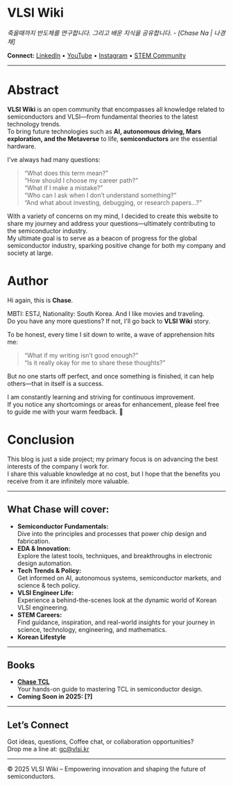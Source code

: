 <!-- Header -->
# VLSI Wiki  
*죽을때까지 반도체를 연구합니다. 그리고 배운 지식을 공유합니다. - [Chase Na | 나경채]*

**Connect:** [LinkedIn](https://www.linkedin.com/in/vlsikr/) • [YouTube](https://www.youtube.com/@vlsikr) • [Instagram](https://www.instagram.com/vlsiwiki) • [STEM Community](https://cafe.naver.com/damnang2)

---

# Abstract

**VLSI Wiki** is an open community that encompasses all knowledge related to semiconductors and VLSI—from fundamental theories to the latest technology trends.  
To bring future technologies such as **AI, autonomous driving, Mars exploration, and the Metaverse** to life, **semiconductors** are the essential hardware.

I've always had many questions:
> “What does this term mean?”  
> “How should I choose my career path?”  
> “What if I make a mistake?”  
> “Who can I ask when I don’t understand something?”  
> “And what about investing, debugging, or research papers...?”

With a variety of concerns on my mind, I decided to create this website to share my journey and address your questions—ultimately contributing to the semiconductor industry.  
My ultimate goal is to serve as a beacon of progress for the global semiconductor industry, sparking positive change for both my company and society at large.

# Author

Hi again, this is **Chase**.  

MBTI: ESTJ, Nationality: South Korea. And I like movies and traveling.  
Do you have any more questions? If not, I'll go back to **VLSI Wiki** story.

To be honest, every time I sit down to write, a wave of apprehension hits me:
> “What if my writing isn’t good enough?”  
> “Is it really okay for me to share these thoughts?”

But no one starts off perfect, and once something is finished, it can help others—that in itself is a success.

I am constantly learning and striving for continuous improvement.  
If you notice any shortcomings or areas for enhancement, please feel free to guide me with your warm feedback. 🙏

# Conclusion

This blog is just a side project; my primary focus is on advancing the best interests of the company I work for.  
I share this valuable knowledge at no cost, but I hope that the benefits you receive from it are infinitely more valuable.


---

## What Chase will cover:

- **Semiconductor Fundamentals:**  
  Dive into the principles and processes that power chip design and fabrication.
- **EDA & Innovation:**  
  Explore the latest tools, techniques, and breakthroughs in electronic design automation.
- **Tech Trends & Policy:**  
  Get informed on AI, autonomous systems, semiconductor markets, and science & tech policy.
- **VLSI Engineer Life:**  
  Experience a behind-the-scenes look at the dynamic world of Korean VLSI engineering.
- **STEM Careers:**  
  Find guidance, inspiration, and real-world insights for your journey in science, technology, engineering, and mathematics.
- **Korean Lifestyle**

---

## Books

- **[Chase TCL](https://vlsi-korea.gitbook.io/chase-tcl)**  
  Your hands-on guide to mastering TCL in semiconductor design.
- **Coming Soon in 2025: [?]**  
  

---

## Let’s Connect

Got ideas, questions, Coffee chat, or collaboration opportunities?  
Drop me a line at: [gc@vlsi.kr](mailto:gc@vlsi.kr)

---

© 2025 VLSI Wiki – Empowering innovation and shaping the future of semiconductors.
